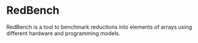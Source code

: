 # RedBench

RedBench is a tool to benchmark reductions into elements of arrays using different hardware and programming models.
